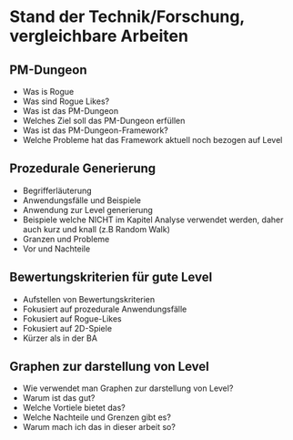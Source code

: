 # Stand der Technik/Forschung, vergleichbare Arbeiten

<!--

*   Was ist Prozedurale Generierung
*   Was ist das PM Dungeon
*   Was ist gutes Level Design
*   Warum sind Graphen gut zur Analyse 

geschätzter Umfang 15% - 20%
-->

## PM-Dungeon
- Was is Rogue
- Was sind Rogue Likes?
- Was ist das PM-Dungeon
- Welches Ziel soll das PM-Dungeon erfüllen
- Was ist das PM-Dungeon-Framework?
- Welche Probleme hat das Framework aktuell noch bezogen auf Level

## Prozedurale Generierung
- Begrifferläuterung
- Anwendungsfälle und Beispiele
- Anwendung zur Level generierung
- Beispiele welche NICHT im Kapitel Analyse verwendet werden, daher auch kurz und knall (z.B Random Walk)
- Granzen und Probleme
- Vor und Nachteile

## Bewertungskriterien für gute Level
- Aufstellen von Bewertungskriterien 
- Fokusiert auf prozedurale Anwendungsfälle
- Fokusiert auf Rogue-Likes
- Fokusiert auf 2D-Spiele
- Kürzer als in der BA

## Graphen zur darstellung von Level
- Wie verwendet man Graphen zur darstellung von Level?
- Warum ist das gut?
- Welche Vortiele bietet das?
- Welche Nachteile und Grenzen gibt es?
- Warum mach ich das in dieser arbeit so?





